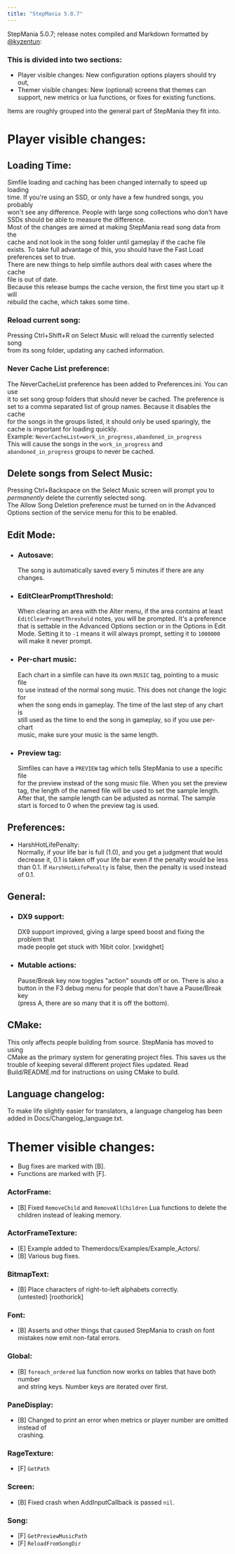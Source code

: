 ```yaml
---
title: "StepMania 5.0.7"
---
```


StepMania 5.0.7; release notes compiled and Markdown formatted by [@kyzentun](https://github.com/kyzentun):

### This is divided into two sections:

*   Player visible changes: New configuration options players should try out,
*   Themer visible changes: New (optional) screens that themes can support, new metrics or lua functions, or fixes for existing functions.

Items are roughly grouped into the general part of StepMania they fit into.

Player visible changes:
=======================

Loading Time:
-------------

Simfile loading and caching has been changed internally to speed up loading  
time. If you're using an SSD, or only have a few hundred songs, you probably  
won't see any difference. People with large song collections who don't have  
SSDs should be able to measure the difference.  
Most of the changes are aimed at making StepMania read song data from the  
cache and not look in the song folder until gameplay if the cache file  
exists. To take full advantage of this, you should have the Fast Load  
preferences set to true.  
There are new things to help simfile authors deal with cases where the cache  
file is out of date.  
Because this release bumps the cache version, the first time you start up it will  
rebuild the cache, which takes some time.

### Reload current song:

Pressing Ctrl+Shift+R on Select Music will reload the currently selected song  
from its song folder, updating any cached information.

### Never Cache List preference:

The NeverCacheList preference has been added to Preferences.ini. You can use  
it to set song group folders that should never be cached. The preference is  
set to a comma separated list of group names. Because it disables the cache  
for the songs in the groups listed, it should only be used sparingly, the  
cache is important for loading quickly.  
Example: `NeverCacheList=work_in_progress,abandoned_in_progress`  
This will cause the songs in the `work_in_progress` and `abandoned_in_progress` groups to never be cached.

Delete songs from Select Music:
-------------------------------

Pressing Ctrl+Backspace on the Select Music screen will prompt you to  
_permanently_ delete the currently selected song.  
The Allow Song Deletion preference must be turned on in the Advanced Options section of the service menu for this to be enabled.

Edit Mode:
----------

*   ### Autosave:
    
    The song is automatically saved every 5 minutes if there are any changes.
    
*   ### EditClearPromptThreshold:
    
    When clearing an area with the Alter menu, if the area contains at least  
    `EditClearPromptThreshold` notes, you will be prompted. It's a preference  
    that is settable in the Advanced Options section or in the Options in Edit  
    Mode. Setting it to `-1` means it will always prompt, setting it to `1000000`  
    will make it never prompt.
    
*   ### Per-chart music:
    
    Each chart in a simfile can have its own `MUSIC` tag, pointing to a music file  
    to use instead of the normal song music. This does not change the logic for  
    when the song ends in gameplay. The time of the last step of any chart is  
    still used as the time to end the song in gameplay, so if you use per-chart  
    music, make sure your music is the same length.
    
*   ### Preview tag:
    
    Simfiles can have a `PREVIEW` tag which tells StepMania to use a specific file  
    for the preview instead of the song music file. When you set the preview tag, the length of the named file will be used to set the sample length. After that, the sample length can be adjusted as normal. The sample start is forced to 0 when the preview tag is used.
    

Preferences:
------------

*   HarshHotLifePenalty:  
    Normally, if your life bar is full (1.0), and you get a judgment that would  
    decrease it, 0.1 is taken off your life bar even if the penalty would be less  
    than 0.1. If `HarshHotLifePenalty` is false, then the penalty is used instead  
    of 0.1.

General:
--------

*   ### DX9 support:
    
    DX9 support improved, giving a large speed boost and fixing the problem that  
    made people get stuck with 16bit color. \[xwidghet\]
    
*   ### Mutable actions:
    
    Pause/Break key now toggles "action" sounds off or on. There is also a  
    button in the F3 debug menu for people that don't have a Pause/Break key  
    (press A, there are so many that it is off the bottom).
    

CMake:
------

This only affects people building from source. StepMania has moved to using  
CMake as the primary system for generating project files. This saves us the  
trouble of keeping several different project files updated. Read  
Build/README.md for instructions on using CMake to build.

Language changelog:
-------------------

To make life slightly easier for translators, a language changelog has been  
added in Docs/Changelog\_language.txt.

Themer visible changes:
=======================

*   Bug fixes are marked with \[B\].
*   Functions are marked with \[F\].

### ActorFrame:

*   \[B\] Fixed `RemoveChild` and `RemoveAllChildren` Lua functions to delete the  
    children instead of leaking memory.

### ActorFrameTexture:

*   \[E\] Example added to Themerdocs/Examples/Example\_Actors/.
*   \[B\] Various bug fixes.

### BitmapText:

*   \[B\] Place characters of right-to-left alphabets correctly.  
    (untested) \[roothorick\]

### Font:

*   \[B\] Asserts and other things that caused StepMania to crash on font  
    mistakes now emit non-fatal errors.

### Global:

*   \[B\] `foreach_ordered` lua function now works on tables that have both number  
    and string keys. Number keys are iterated over first.

### PaneDisplay:

*   \[B\] Changed to print an error when metrics or player number are omitted instead of  
    crashing.

### RageTexture:

*   \[F\] `GetPath`

### Screen:

*   \[B\] Fixed crash when AddInputCallback is passed `nil`.

### Song:

*   \[F\] `GetPreviewMusicPath`
*   \[F\] `ReloadFromSongDir`